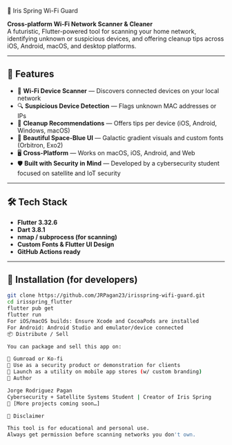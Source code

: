  🌌 Iris Spring Wi-Fi Guard

**Cross-platform Wi-Fi Network Scanner & Cleaner**  
A futuristic, Flutter-powered tool for scanning your home network, identifying unknown or suspicious devices, and offering cleanup tips across iOS, Android, macOS, and desktop platforms.

---

## 🚀 Features

- 📡 **Wi-Fi Device Scanner** — Discovers connected devices on your local network
- 🔍 **Suspicious Device Detection** — Flags unknown MAC addresses or IPs
- 🧽 **Cleanup Recommendations** — Offers tips per device (iOS, Android, Windows, macOS)
- 🎨 **Beautiful Space-Blue UI** — Galactic gradient visuals and custom fonts (Orbitron, Exo2)
- 🖥️ **Cross-Platform** — Works on macOS, iOS, Android, and Web
- 🛡️ **Built with Security in Mind** — Developed by a cybersecurity student focused on satellite and IoT security


---

## 🛠️ Tech Stack

- **Flutter 3.32.6**
- **Dart 3.8.1**
- **nmap / subprocess (for scanning)**
- **Custom Fonts & Flutter UI Design**
- **GitHub Actions ready**

---

## 📲 Installation (for developers)

```bash
git clone https://github.com/JRPagan23/irisspring-wifi-guard.git
cd irisspring_flutter
flutter pub get
flutter run
For iOS/macOS builds: Ensure Xcode and CocoaPods are installed
For Android: Android Studio and emulator/device connected
📦 Distribute / Sell

You can package and sell this app on:

🛒 Gumroad or Ko-fi
💼 Use as a security product or demonstration for clients
🚀 Launch as a utility on mobile app stores (w/ custom branding)
🧠 Author

Jorge Rodriguez Pagan
Cybersecurity + Satellite Systems Student | Creator of Iris Spring
📡 [More projects coming soon…]

🔐 Disclaimer

This tool is for educational and personal use.
Always get permission before scanning networks you don't own.
